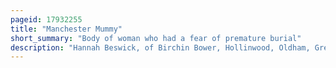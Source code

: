 ```yaml
---
pageid: 17932255
title: "Manchester Mummy"
short_summary: "Body of woman who had a fear of premature burial"
description: "Hannah Beswick, of Birchin Bower, Hollinwood, Oldham, Greater Manchester, was a wealthy Woman who had a pathological Fear of premature Burial. Following her Death in 1758 her Body was embalmed and kept above Ground to be checked periodically for Signs of Life."
---
```

